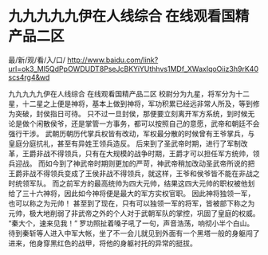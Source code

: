 # 九九九九九伊在人线综合 在线观看国精产品二区

最/新/观/看/入/口/ http://www.baidu.com/link?url=ok3_Ml5QdPpOWDUDT8PseJcBKYiYUthhvs1MDf_XWaxIqoOiiz3h9rK40scs4rg4&wd

九九九九九伊在人线综合 在线观看国精产品二区
 校尉分为九星，将军分为十二星，十二星之上便是神将，基本上做到神将，军功积累已经远非常人所及，等到修为突破，封侯指日可待。
    只不过一旦封侯，那便要立刻离开军方系统，到时候无论是做个闲散侯爷，还是掌管一方事务，都可以按照自己的意愿，武帝和朝廷不会强行干涉。
    武朝历朝历代掌兵权皆有改动，军权最分散的时候曾有王爷掌兵，与皇庭分庭抗礼，甚至有异姓王领兵造反。
    后来到了圣武帝时期，进行了军制改革，王爵非战不得领兵，只有在大规模的战争时期，王爵才可以担任军方统帅，领兵迎战。
    而如今到了神武帝时期则更加的严苛，神武帝稍加改动圣武帝所说的把王爵非战不得领兵变成了王侯非战不得领兵，就这样，王爷和侯爷皆不能在非战之时统领军队。
    而之前军方的最高统帅为四大元帅，结果这四大元帅的职权被他划给了三十六神将，因此如今神将便是最大的军方实权官职。
    因此神将独领一军，也可以称之为元帅！
    甚至到了现在，只有可以独领一军的将军，皆被部下称之为元帅，极大地削弱了非武帝之外的个人对于武朝军队的掌控，巩固了皇庭的权威。
    “秦大个，速来见我！”
    罗功照扯着嗓子吼了一句，声音浩荡，响彻小半个白山。
    待到秦斩等人进入中军大帐，坐了不一会儿就见到外面有一个黑塔一般的身躯闯了进来，他身穿黑红色的战甲，将他的身躯衬托的异常的挺拔。
